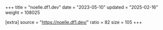 +++
title = "noelle.df1.dev"
date = "2023-05-10"
updated = "2025-02-16"
weight = 108025

[extra]
source = "https://noelle.df1.dev/"
ratio = 82
size = 105
+++
